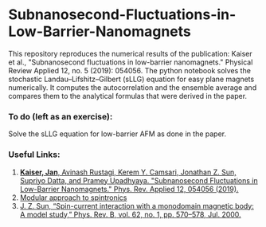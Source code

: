 # Subnanosecond-Fluctuations-in-Low-Barrier-Nanomagnets

This repository reproduces the numerical results of the publication: Kaiser et al., "Subnanosecond fluctuations in low-barrier nanomagnets." Physical Review Applied 12, no. 5 (2019): 054056. The python notebook solves the stochastic Landau–Lifshitz–Gilbert (sLLG) equation for easy plane magnets numerically. It computes the autocorrelation and the ensemble average and compares them to the analytical formulas that were derived in the paper.

### To do (left as an exercise):
Solve the sLLG equation for low-barrier AFM as done in the paper.

### Useful Links:
1. <a href="https://journals.aps.org/prapplied/abstract/10.1103/PhysRevApplied.12.054056"><b>Kaiser, Jan</b>, Avinash Rustagi, Kerem Y. Camsari, Jonathan Z. Sun, Supriyo Datta, and Pramey Upadhyaya. "Subnanosecond Fluctuations in Low-Barrier Nanomagnets." Phys. Rev. Applied 12, 054056 (2019).</a><br>
2. <a href="https://nanohub.org/groups/spintronics">Modular approach to spintronics</a><br>
3. <a href="https://journals.aps.org/prb/abstract/10.1103/PhysRevB.62.570">J. Z. Sun, “Spin-current interaction with a monodomain magnetic body: A model study,” Phys. Rev. B, vol. 62, no. 1, pp. 570–578, Jul. 2000.</a><br>
